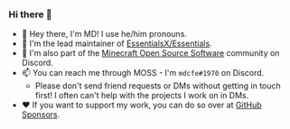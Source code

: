 ### Hi there 👋

- 🍍 Hey there, I'm MD! I use he/him pronouns.
- 🧪 I'm the lead maintainer of [EssentialsX/Essentials](https://github.com/EssentialsX/Essentials).
- 🧰 I'm also part of the [Minecraft Open Source Software](https://discord.gg/h8CnPSw) community on Discord.
- 📫 You can reach me through MOSS - I'm `mdcfe#1970` on Discord.
  - Please don't send friend requests or DMs without getting in touch first! I often can't help with the projects I work on in DMs.
- ❤ If you want to support my work, you can do so over at [GitHub Sponsors](https://github.com/sponsors/mdcfe/).

<!--
**mdcfe/mdcfe** is a ✨ _special_ ✨ repository because its `README.md` (this file) appears on your GitHub profile.

Here are some ideas to get you started:

- 🔭 I’m currently working on ...
- 🌱 I’m currently learning ...
- 👯 I’m looking to collaborate on ...
- 🤔 I’m looking for help with ...
- 💬 Ask me about ...
- 📫 How to reach me: ...
- 😄 Pronouns: ...
- ⚡ Fun fact: ...
-->

